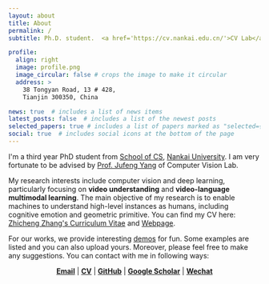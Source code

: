 ```yaml
---
layout: about
title: About
permalink: /
subtitle: Ph.D. student.  <a href='https://cv.nankai.edu.cn/'>CV Lab</a>.   <a href='https://cc.nankai.edu.cn/'>Nankai University</a>.   gloryzzc6@sina.com.

profile:
  align: right
  image: profile.png
  image_circular: false # crops the image to make it circular
  address: >
    38 Tongyan Road, 13 # 428,
    Tianjin 300350, China

news: true  # includes a list of news items
latest_posts: false  # includes a list of the newest posts
selected_papers: true # includes a list of papers marked as "selected={true}"
social: true  # includes social icons at the bottom of the page
---
```



I'm a third year PhD student from [School of CS](https://cc.nankai.edu.cn/), [Nankai University](https://www.nankai.edu.cn/). I am very fortunate to be advised by [Prof. Jufeng Yang](https://cv.nankai.edu.cn/) of Computer Vision Lab. 


My research interests include computer vision and deep learning, particularly focusing on **video understanding** and **video-language multimodal learning**. The main objective of my research is to enable machines to understand high-level instances as humans, including cognitive emotion and geometric primitive. You can find my CV here: [Zhicheng Zhang's Curriculum Vitae](../assets/pdf/NKU_zzc_CV_nounderreview.pdf) and [Webpage](/cv/).


For our works, we provide interesting [demos](/projects/) for fun. Some examples are listed and you can also upload yours. Moreover, please feel free to make any suggestions. You can contact with me in following ways:


<p align=center>
  <a href="mailto:gloryzzc6@sina.com"><b>Email</b></a> | 
  <a href="../assets/pdf/NKU_zzc_CV_nounderreview.pdf"><b>CV</b></a> | 
  <a href="https://github.com/nku-zhichengzhang"><b>GitHub</b></a> | 
  <a href="https://scholar.google.com/citations?user=NcTLUzIAAAAJ"><b>Google Scholar</b></a> | 
  <a href="../assets/img/Wechat.png"><b>Wechat</b></a>
</p>


